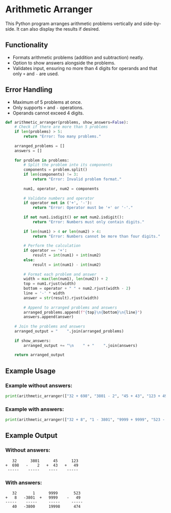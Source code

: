 # Arithmetic Arranger

This Python program arranges arithmetic problems vertically and side-by-side. It can also display the results if desired.

## **Functionality**
- Formats arithmetic problems (addition and subtraction) neatly.
- Option to show answers alongside the problems.
- Validates input, ensuring no more than 4 digits for operands and that only `+` and `-` are used.

## **Error Handling**
- Maximum of 5 problems at once.
- Only supports `+` and `-` operations.
- Operands cannot exceed 4 digits.

```python
def arithmetic_arranger(problems, show_answers=False):
    # Check if there are more than 5 problems
    if len(problems) > 5:
        return "Error: Too many problems."
    
    arranged_problems = []
    answers = []
    
    for problem in problems:
        # Split the problem into its components
        components = problem.split()
        if len(components) != 3:
            return "Error: Invalid problem format."
        
        num1, operator, num2 = components
        
        # Validate numbers and operator
        if operator not in ('+', '-'):
            return "Error: Operator must be '+' or '-'."
        
        if not num1.isdigit() or not num2.isdigit():
            return "Error: Numbers must only contain digits."
        
        if len(num1) > 4 or len(num2) > 4:
            return "Error: Numbers cannot be more than four digits."
        
        # Perform the calculation
        if operator == '+':
            result = int(num1) + int(num2)
        else:
            result = int(num1) - int(num2)
        
        # Format each problem and answer
        width = max(len(num1), len(num2)) + 2
        top = num1.rjust(width)
        bottom = operator + " " + num2.rjust(width - 2)
        line = '-' * width
        answer = str(result).rjust(width)
        
        # Append to arranged problems and answers
        arranged_problems.append(f"{top}\n{bottom}\n{line}")
        answers.append(answer)
    
    # Join the problems and answers
    arranged_output = "    ".join(arranged_problems)
    
    if show_answers:
        arranged_output += "\n    " + "    ".join(answers)
    
    return arranged_output
```

## **Example Usage**

### Example without answers:

```python
print(arithmetic_arranger(["32 + 698", "3801 - 2", "45 + 43", "123 + 49"]))
```

### Example with answers:

```python
print(arithmetic_arranger(["32 + 8", "1 - 3801", "9999 + 9999", "523 - 49"], True))
```

## **Example Output**

### Without answers:

```
   32      3801      45      123
+  698   -    2   +  43   +   49
 -----    -----    ----    -----
```

### With answers:

```
   32       1      9999       523 
+   8   -3801  +   9999    -   49 
-----    -----     -----     ----- 
   40   -3800      19998      474 

```

